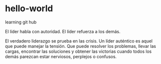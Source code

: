 # hello-world
learning git hub

El líder habla con autoridad.
El líder refuerza a los demás.

El verdadero liderazgo se prueba en las crisis. Un líder auténtico es aquel que puede manejar la tensión. Que puede resolver los problemas, llevar las cargas, encontrar las soluciones y obtener las victorias cuando todos los demás parezcan estar nerviosos, perplejos o confusos.
